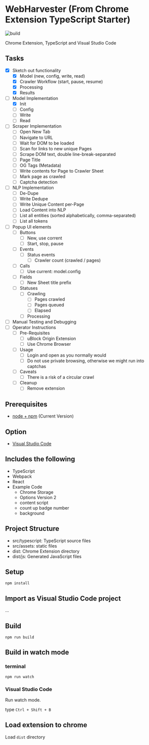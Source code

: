 # WebHarvester (From Chrome Extension TypeScript Starter)

![build](https://github.com/chibat/chrome-extension-typescript-starter/workflows/build/badge.svg)

Chrome Extension, TypeScript and Visual Studio Code

## Tasks

- [x] Sketch out functionality
  - [x] Model (new, config, write, read)
  - [x] Crawler Workflow (start, pause, resume)
  - [x] Processing
  - [x] Results
- [ ] Model Implementation
  - [x] Init
  - [ ] Config
  - [ ] Write
  - [ ] Read
- [ ] Scraper Implementation
  - [ ] Open New Tab
  - [ ] Navigate to URL
  - [ ] Wait for DOM to be loaded
  - [ ] Scan for links to new unique Pages
  - [ ] Scrape DOM text, double line-break-separated
  - [ ] Page Title
  - [ ] OG Tags (Metadata)
  - [ ] Write contents for Page to Crawler Sheet
  - [ ] Mark page as crawled
  - [ ] Captcha detection
- [ ] NLP Implementation
  - [ ] De-Dupe
  - [ ] Write Dedupe
  - [ ] Write Unique Content per-Page
  - [ ] Load Content into NLP
  - [ ] List all entities (sorted alphabetically, comma-separated)
  - [ ] List all tokens
- [ ] Popup UI elements
  - [ ] Buttons
    - [ ] New, use corrent
    - [ ] Start, stop, pause
  - [ ] Events
    - [ ] Status events
      - [ ] Crawler count (crawled / pages)
  - [ ] Calls
    - [ ] Use current: model.config
  - [ ] Fields
    - [ ] New Sheet title prefix
  - [ ] Statuses
    - [ ] Crawling
      - [ ] Pages crawled
      - [ ] Pages queued
      - [ ] Elapsed
    - [ ] Processing
- [ ] Manual Testing and Debugging
- [ ] Operator Instructions
  - [ ] Pre-Requisites
    - [ ] uBlock Origin Extension
    - [ ] Use Chrome Browser
  - [ ] Usage
    - [ ] Login and open as you normally would
    - [ ] Do not use private browsing, otherwise we might run into captchas
  - [ ] Caveats
    - [ ] There is a risk of a circular crawl
  - [ ] Cleanup
    - [ ] Remove extension

## Prerequisites

- [node + npm](https://nodejs.org/) (Current Version)

## Option

- [Visual Studio Code](https://code.visualstudio.com/)

## Includes the following

- TypeScript
- Webpack
- React
- Example Code
  - Chrome Storage
  - Options Version 2
  - content script
  - count up badge number
  - background

## Project Structure

- src/typescript: TypeScript source files
- src/assets: static files
- dist: Chrome Extension directory
- dist/js: Generated JavaScript files

## Setup

```
npm install
```

## Import as Visual Studio Code project

...

## Build

```
npm run build
```

## Build in watch mode

### terminal

```
npm run watch
```

### Visual Studio Code

Run watch mode.

type `Ctrl + Shift + B`

## Load extension to chrome

Load `dist` directory
